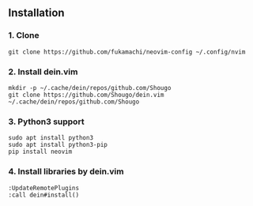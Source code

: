 ## Installation

### 1. Clone

```
git clone https://github.com/fukamachi/neovim-config ~/.config/nvim
```

### 2. Install dein.vim

```
mkdir -p ~/.cache/dein/repos/github.com/Shougo
git clone https://github.com/Shougo/dein.vim ~/.cache/dein/repos/github.com/Shougo
```

### 3. Python3 support

```
sudo apt install python3
sudo apt install python3-pip
pip install neovim
```

### 4. Install libraries by dein.vim

```
:UpdateRemotePlugins
:call dein#install()
```
